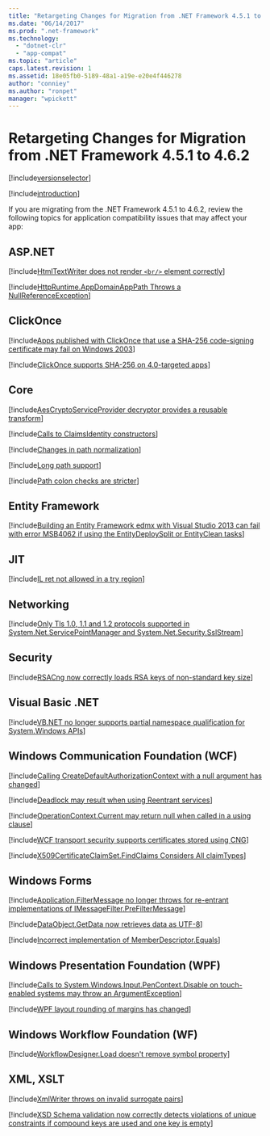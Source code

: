 ```yaml
---
title: "Retargeting Changes for Migration from .NET Framework 4.5.1 to 4.6.2"
ms.date: "06/14/2017"
ms.prod: ".net-framework"
ms.technology:
  - "dotnet-clr"
  - "app-compat"
ms.topic: "article"
caps.latest.revision: 1
ms.assetid: 18e05fb0-5189-48a1-a19e-e20e4f446278
author: "conniey"
ms.author: "ronpet"
manager: "wpickett"
---
```


# Retargeting Changes for Migration from .NET Framework 4.5.1 to 4.6.2

[!include[versionselector](../../../../includes/migration-guide/retargeting/versionselector.md)]

[!include[introduction](../../../../includes/migration-guide/retargeting/introduction.md)]

If you are migrating from the .NET Framework 4.5.1 to 4.6.2, review the following topics for application compatibility issues that may affect your app:

## ASP.NET

[!include[HtmlTextWriter does not render `<br/>` element correctly](../../../../includes/migration-guide/retargeting/asp/htmltextwriter-does-not-render-br-element-correctly.md)]

[!include[HttpRuntime.AppDomainAppPath Throws a NullReferenceException](../../../../includes/migration-guide/retargeting/asp/httpruntimeappdomainapppath-throws-nullreferenceexception.md)]

## ClickOnce

[!include[Apps published with ClickOnce that use a SHA-256 code-signing certificate may fail on Windows 2003](../../../../includes/migration-guide/retargeting/clickonce/apps-published-with-clickonce-that-use-sha-256-code-signing-certificate-may.md)]

[!include[ClickOnce supports SHA-256 on 4.0-targeted apps](../../../../includes/migration-guide/retargeting/clickonce/clickonce-supports-sha-256-on-40-targeted-apps.md)]

## Core

[!include[AesCryptoServiceProvider decryptor provides a reusable transform](../../../../includes/migration-guide/retargeting/core/aescryptoserviceprovider-decryptor-provides-reusable-transform.md)]

[!include[Calls to ClaimsIdentity constructors](../../../../includes/migration-guide/retargeting/core/calls-claimsidentity-constructors.md)]

[!include[Changes in path normalization](../../../../includes/migration-guide/retargeting/core/changes-path-normalization.md)]

[!include[Long path support](../../../../includes/migration-guide/retargeting/core/long-path-support.md)]

[!include[Path colon checks are stricter](../../../../includes/migration-guide/retargeting/core/path-colon-checks-are-stricter.md)]

## Entity Framework

[!include[Building an Entity Framework edmx with Visual Studio 2013 can fail with error MSB4062 if using the EntityDeploySplit or EntityClean tasks](../../../../includes/migration-guide/retargeting/ef/building-an-entity-framework-edmx-with-visual-studio-2013-can-fail-error.md)]

## JIT

[!include[IL ret not allowed in a try region](../../../../includes/migration-guide/retargeting/jit/il-ret-not-allowed-try-region.md)]

## Networking

[!include[Only Tls 1.0, 1.1 and 1.2 protocols supported in System.Net.ServicePointManager and System.Net.Security.SslStream](../../../../includes/migration-guide/retargeting/networking/only-tls-10-11-12-protocols-supported-systemnetservicepointmanager.md)]

## Security

[!include[RSACng now correctly loads RSA keys of non-standard key size](../../../../includes/migration-guide/retargeting/security/rsacng-now-correctly-loads-rsa-keys-non-standard-key-size.md)]

## Visual Basic .NET

[!include[VB.NET no longer supports partial namespace qualification for System.Windows APIs](../../../../includes/migration-guide/retargeting/vb/vbnet-no-longer-supports-partial-namespace-qualification-for-systemwindows.md)]

## Windows Communication Foundation (WCF)

[!include[Calling CreateDefaultAuthorizationContext with a null argument has changed](../../../../includes/migration-guide/retargeting/wcf/calling-createdefaultauthorizationcontext-with-null-argument-has-changed.md)]

[!include[Deadlock may result when using Reentrant services](../../../../includes/migration-guide/retargeting/wcf/deadlock-may-result-when-using-reentrant-services.md)]

[!include[OperationContext.Current may return null when called in a using clause](../../../../includes/migration-guide/retargeting/wcf/operationcontextcurrent-may-return-null-when-called-using-clause.md)]

[!include[WCF transport security supports certificates stored using CNG](../../../../includes/migration-guide/retargeting/wcf/wcf-transport-security-supports-certificates-stored-using-cng.md)]

[!include[X509CertificateClaimSet.FindClaims Considers All claimTypes](../../../../includes/migration-guide/retargeting/wcf/x509certificateclaimsetfindclaims-considers-all-claimtypes.md)]

## Windows Forms

[!include[Application.FilterMessage no longer throws for re-entrant implementations of IMessageFilter.PreFilterMessage](../../../../includes/migration-guide/retargeting/winforms/applicationfiltermessage-no-longer-throws-for-re-entrant-implementations.md)]

[!include[DataObject.GetData now retrieves data as UTF-8](../../../../includes/migration-guide/retargeting/winforms/dataobjectgetdata-now-retrieves-data-utf-8.md)]

[!include[Incorrect implementation of MemberDescriptor.Equals](../../../../includes/migration-guide/retargeting/winforms/incorrect-implementation-memberdescriptorequals.md)]

## Windows Presentation Foundation (WPF)

[!include[Calls to System.Windows.Input.PenContext.Disable on touch-enabled systems may throw an ArgumentException](../../../../includes/migration-guide/retargeting/wpf/calls-systemwindowsinputpencontextdisable-on-touch-enabled-systems-may-throw.md)]

[!include[WPF layout rounding of margins has changed](../../../../includes/migration-guide/retargeting/wpf/wpf-layout-rounding-margins-has-changed.md)]

## Windows Workflow Foundation (WF)

[!include[WorkflowDesigner.Load doesn't remove symbol property](../../../../includes/migration-guide/retargeting/wf/workflowdesignerload-doesnt-remove-symbol-property.md)]

## XML, XSLT

[!include[XmlWriter throws on invalid surrogate pairs](../../../../includes/migration-guide/retargeting/xml/xmlwriter-throws-on-invalid-surrogate-pairs.md)]

[!include[XSD Schema validation now correctly detects violations of unique constraints if compound keys are used and one key is empty](../../../../includes/migration-guide/retargeting/xml/xsd-schema-validation-now-correctly-detects-violations-unique-constraints-if.md)]

